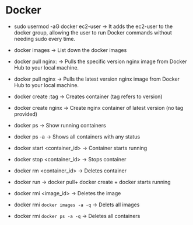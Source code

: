 # Docker 

- sudo usermod -aG docker ec2-user  → It adds the ec2-user to the docker group, allowing the user to run Docker commands without needing sudo every time.

- docker images → List down the docker images

- docker pull nginx:<tag> → Pulls the specific version nginx image from Docker Hub to your local machine.

- docker pull nginx → Pulls the latest version nginx image from Docker Hub to your local machine.

- docker create <image>:tag → Creates container (tag refers to version)

- docker create nginx → Create nginx container of latest version (no tag provided)

- docker ps → Show running containers

- docker ps -a → Shows all containers with any status

- docker start <container_id> → Container starts running

- docker stop <container_id> → Stops container

- docker rm <container_id> → Deletes container

- docker run → docker pull+ docker create + docker starts running

- docker rmi <image_id> → Deletes the image

- docker rmi `docker images -a -q` → Delets all images

- docker rmi `docker ps -a -q` → Deletes all containers



